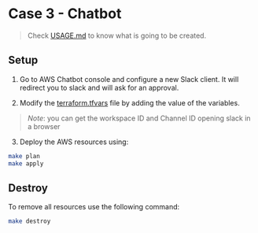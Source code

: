 # Case 3 - Chatbot

> Check [USAGE.md](./docs/USAGE.md) to know what is going to be created.

## Setup

1. Go to AWS Chatbot console and configure a new Slack client. It will redirect you to slack and will ask for an approval.

2. Modify the [terraform.tfvars](./config/terraform.tfvars) file by adding the value of the variables.
> *Note*: you can get the workspace ID and Channel ID opening slack in a browser

3. Deploy the AWS resources using:
```bash
make plan
make apply
```

## Destroy

To remove all resources use the following command:
```bash
make destroy
```
